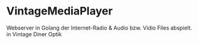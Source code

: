 # VintageMediaPlayer

Webserver in Golang der Internet-Radio & Audio bzw. Vidio Files abspielt.   
in Vintage Diner Optik

